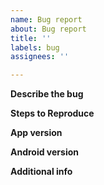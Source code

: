 ```yaml
---
name: Bug report
about: Bug report
title: ''
labels: bug
assignees: ''

---
```


**Describe the bug**


**Steps to Reproduce**


**App version**


**Android version**


**Additional info**
